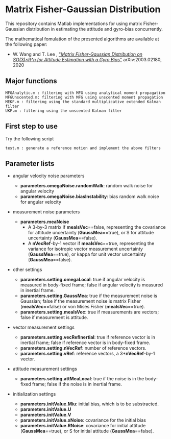 # Matrix Fisher-Gaussian Distribution
This repository contains Matlab implementations for using matrix Fisher-Gaussian distribution in estimating the attitude and gyro-bias concurrently.

The mathematical fomulation of the presented algorithms are available at the following paper:

- W. Wang and T. Lee , ["*Matrix Fisher-Gaussian Distribution on SO(3)×R^n for Attitude Estimation with a Gyro Bias*"](https://arxiv.org/abs/2003.02180) 	arXiv:2003.02180, 2020

## Major functions
```
MFGAnalytic.m : filtering with MFG using analytical moment propagation
MFGUnscented.m: filtering with MFG using unscented moment propagation
MEKF.m : filtering using the standard multiplicative extended Kalman filter
UKF.m : filtering using the unscented Kalman filter
```

## First step to use
Try the following script
```
test.m : generate a reference motion and implement the above filters
```

## Parameter lists
* angular velocity noise parameters
  * **parameters.omegaNoise.randomWalk**: random walk noise for angular velocity
  * **parameters.omegaNoise.biasInstability**: bias random walk noise for angular velocity

* measurement noise parameters
  * **parameters.meaNoise**
    * A 3-by-3 matrix if **meaIsVec**==false, representing the covariance for attitude uncertainty (**GaussMea**==true), or S for attitude uncertainty (**GaussMea**==false).
    * A **nVecRef**-by-1 vector if **meaIsVec**==true, representing the variance for isotropic vector measurement uncertainty (**GaussMea**==true), or kappa for unit vector uncertainty (**GaussMea**==false).
    
* other settings
  * **parameters.setting.omegaLocal**: true if angular velocity is measured in body-fixed frame; false if angular velocity is measured in inertial frame.
  * **parameters.setting.GaussMea**: true if the measurement noise is Gaussian; false if the measurement noise is matrix Fisher (**meaIsVec**==false) or von Mises Fisher (**meaIsVec**==true).
  * **parameters.setting.meaIsVec**: true if measurements are vectors; false if measurement is attitude.
  
* vector measurement settings
  * **parameters.setting.vecRefInertial**: true if reference vector is in inertial frame; false if reference vector is in body-fixed frame.
  * **parameters.setting.nVecRef**: number of reference vectors.
  * **parameters.setting.vRef**: reference vectors, a 3***nVecRef**-by-1 vector.
  
* attitude measurement settings
  * **parameters.setting.attMeaLocal**: true if the noise is in the body-fixed frame; false if the noise is in inertial frame.
  
* initialization settings
  * **parameters.initValue.Miu**: initial bias, which is to be substracted.
  * **parameters.initValue.U**
  * **parameters.initValue.V**
  * **parameters.initValue.xNoise**: covariance for the initial bias
  * **parameters.initValue.RNoise**: covariance for initial attitude (**GaussMea**==true), or S for initial attitude (**GaussMea**==false).
